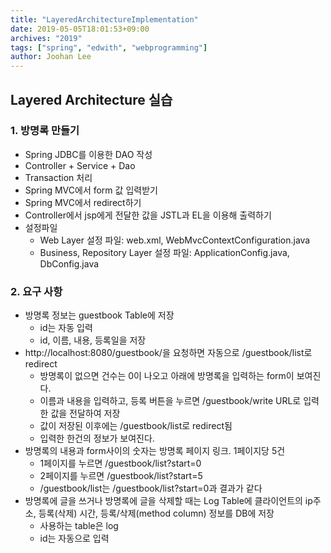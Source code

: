 ```yaml
---
title: "LayeredArchitectureImplementation"
date: 2019-05-05T18:01:53+09:00
archives: "2019"
tags: ["spring", "edwith", "webprogramming"]
author: Joohan Lee
---
```


## Layered Architecture 실습

### 1. 방명록 만들기

- Spring JDBC를 이용한 DAO 작성
- Controller + Service + Dao
- Transaction 처리
- Spring MVC에서 form 값 입력받기
- Spring MVC에서 redirect하기
- Controller에서 jsp에게 전달한 값을 JSTL과 EL을 이용해 출력하기
- 설정파일
  - Web Layer 설정 파일: web.xml, WebMvcContextConfiguration.java
  - Business, Repository Layer 설정 파일: ApplicationConfig.java, DbConfig.java



### 2. 요구 사항

- 방명록 정보는 guestbook Table에 저장
  - id는 자동 입력
  - id, 이름, 내용, 등록일을 저장
- http://localhost:8080/guestbook/을 요청하면 자동으로 /guestbook/list로 redirect
  - 방명록이 없으면 건수는 0이 나오고 아래에 방명록을 입력하는 form이 보여진다.
  - 이름과 내용을 입력하고, 등록 버튼을 누르면 /guestbook/write URL로 입력한 값을 전달하여 저장
  - 값이 저장된 이후에는 /guestbook/list로 redirect됨 
  - 입력한 한건의 정보가 보여진다.
- 방명록의 내용과 form사이의 숫자는 방명록 페이지 링크. 1페이지당 5건
  - 1페이지를 누르면 /guestbook/list?start=0
  - 2페이지를 누르면 /guestbook/list?start=5
  - /guestbook/list는 /guestbook/list?start=0과 결과가 같다
- 방명록에 글을 쓰거나 방명록에 글을 삭제할 때는 Log Table에 클라이언트의 ip주소, 등록(삭제) 시간, 등록/삭제(method column) 정보를 DB에 저장
  - 사용하는 table은 log
  - id는 자동으로 입력





